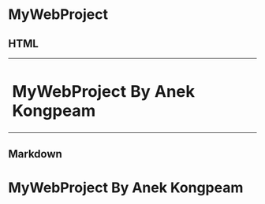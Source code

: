 # MyWebProject
## HTML ##
<table>
    <tr>
        <td> <H1> MyWebProject By Anek Kongpeam </H1> </td>
    </tr>
</table>

## Markdown ##
# MyWebProject By Anek Kongpeam #
